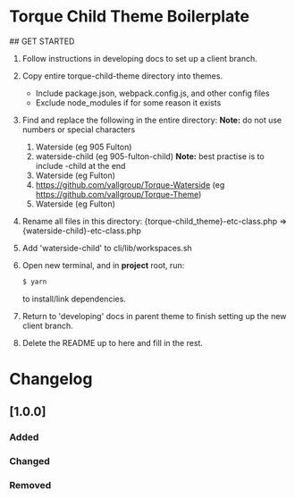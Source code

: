 # Torque Child Theme Boilerplate

## GET STARTED

1. Follow instructions in developing docs to set up a client branch.

2. Copy entire torque-child-theme directory into themes.

   - Include package.json, webpack.config.js, and other config files
   - Exclude node_modules if for some reason it exists

3. Find and replace the following in the entire directory: **Note:** do not use numbers or special characters

   1. Waterside (eg 905 Fulton)
   2. waterside-child (eg 905-fulton-child) **Note:** best practise is to include -child at the end
   3. Waterside (eg Fulton)
   4. https://github.com/vallgroup/Torque-Waterside (eg https://github.com/vallgroup/Torque-Theme)
   5. Waterside (eg Fulton)

4. Rename all files in this directory: {torque-child_theme}-etc-class.php => {waterside-child}-etc-class.php

5. Add 'waterside-child' to cli/lib/workspaces.sh

6. Open new terminal, and in **project** root, run:

   ```sh
   $ yarn
   ```

   to install/link dependencies.

7. Return to 'developing' docs in parent theme to finish setting up the new client branch.

8. Delete the README up to here and fill in the rest.

# Changelog

## [1.0.0]

### Added

### Changed

### Removed
